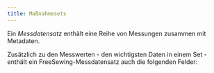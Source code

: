 ```yaml
---
title: Maßnahmesets
---
```


Ein _Messdatensatz_ enthält eine Reihe von Messungen zusammen mit Metadaten.

Zusätzlich zu den Messwerten - den wichtigsten Daten in einem Set - enthält ein FreeSewing-Messdatensatz auch die folgenden Felder:

<ReadMore />
